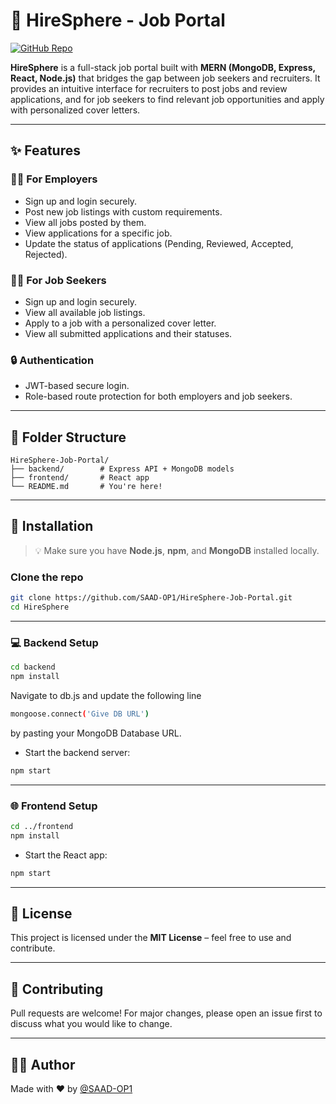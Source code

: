 # 💼 HireSphere - Job Portal

[![GitHub Repo](https://img.shields.io/badge/HireSphere-Job_Portal-blue?style=flat-square&logo=github)](https://github.com/SAAD-OP1/HireSphere-Job-Portal)

**HireSphere** is a full-stack job portal built with **MERN (MongoDB, Express, React, Node.js)** that bridges the gap between job seekers and recruiters. It provides an intuitive interface for recruiters to post jobs and review applications, and for job seekers to find relevant job opportunities and apply with personalized cover letters.

---

## ✨ Features

### 👨‍💼 For Employers
- Sign up and login securely.
- Post new job listings with custom requirements.
- View all jobs posted by them.
- View applications for a specific job.
- Update the status of applications (Pending, Reviewed, Accepted, Rejected).

### 👨‍🔧 For Job Seekers
- Sign up and login securely.
- View all available job listings.
- Apply to a job with a personalized cover letter.
- View all submitted applications and their statuses.

### 🔒 Authentication
- JWT-based secure login.
- Role-based route protection for both employers and job seekers.

---

## 📁 Folder Structure

```plaintext
HireSphere-Job-Portal/
├── backend/        # Express API + MongoDB models
├── frontend/       # React app
└── README.md       # You're here!
```

---

## 🚀 Installation

> 💡 Make sure you have **Node.js**, **npm**, and **MongoDB** installed locally.

### Clone the repo

```bash
git clone https://github.com/SAAD-OP1/HireSphere-Job-Portal.git
cd HireSphere
```

---

### 💻 Backend Setup

```bash
cd backend
npm install
```

Navigate to db.js and update the following line
```bash
mongoose.connect('Give DB URL')
```
by pasting your MongoDB Database URL.

- Start the backend server:

```bash
npm start
```

---

### 🌐 Frontend Setup

```bash
cd ../frontend
npm install
```

- Start the React app:

```bash
npm start
```

---

## 📄 License

This project is licensed under the **MIT License** – feel free to use and contribute.

---

## 🙌 Contributing

Pull requests are welcome! For major changes, please open an issue first to discuss what you would like to change.

---

## 🧑‍💻 Author

Made with ❤️ by [@SAAD-OP1](https://github.com/SAAD-OP1)

